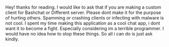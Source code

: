 Hey! thanks for reading. I would like to ask that if you are making a custom client for Bashchat or Different server. Please dont make it for the purpose of hurting others. Spamming or crashing clients or infecting with malware is not cool. I spent my time making this application as a cool chat app, i dont want it to become a fight. Especially considering im a terrible programmer. I would have no idea how to stop these things. So all i can do is just ask kindly.
